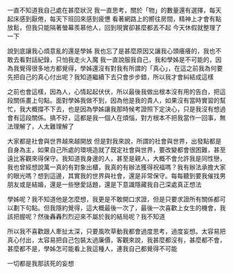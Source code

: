 一直不知道我自己處在甚麼狀況
我一直思考，關於「物」的數量還有選擇，每天起床感到厭倦，每天下班回來感到疲憊
看著網路上的嚮往房間，精神上才會有點放鬆，但我只能隔著螢幕羨慕他人，回到現實卻甚麼都丟不起
今天休假就整理了一下

說到底讓我心煩意亂的還是學姊
我也忘了是甚麼原因又讓我心頭癢癢的，我也不敢去看對話紀錄，只怕我走火入魔
我一直說服我自己，我和學姊是不可能的，因為我覺得很多地方都覺得，學姊還沒有對我有所謂的「真心」，在這之前我為何要先把自己的真心付出呢？我知道繼續下去只會步步錯，所以我才會糾結成這樣

之前也會這樣，因為人，心情起起伏伏，所以最後我做出根本沒有用的告白，把這段關係畫上句點。面對學姊我做不到，因為他是我的貴人，如果沒有當時實習的幫忙，我大概撐不下去，也是因為學姊讓我那時候考證照下定決心，只是我沒有想過會有這段關係。搞不好，這都是我一個人在煩惱，對方根本不把我當作一回事，無法理解了，人太難理解了

大家都是社會與世界越來越開放
但是對我來說，所謂的社會與世界，出發點都是自身為主，如果自己所處的環境造就了既定社會與世界，要改變都會很困難，甚至遠比客觀來得保守。我知道我身邊的人，甚至是親人，大概不會允許我是同性戀，我也曾經想說萬一真的有對象出櫃，我真的有辦法獲得祝福嗎？我有辦法承擔大家的眼光嗎？想到這邊，其實我的世界與社會，還是非常保守。每每聽到要我催找男朋友或是結婚，還是一些戀愛話題，還是下意識隱藏我自己深處真正想法

學姊呢？我不知道他是怎麼想，我更是不敢開口求證，但是只要求證所有關係都可以劃下句點。但我隱約覺得，這大概最後一次了，最後一次喜歡上女生的機會，我該把握呢？然後轟轟烈烈迎來不屬於我的結局呢？我不知道

所以我不喜歡跟人牽扯太深，只要風吹草動我都會過度思考，過度妄想。太容易把真心付出，太容易把自己包裝太過廉價，客觀來說，我甚麼都沒有，甚麼都不會，甚麼都不是，學姊怎可能看上我這種人，連我自己都覺得不可能

一切都是我那該死的妄想